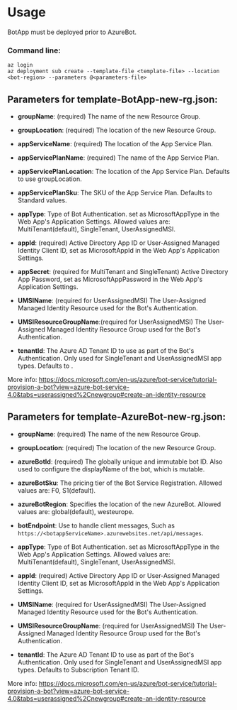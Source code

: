 # Usage

BotApp must be deployed prior to AzureBot.

### Command line:

`az login`<br>
`az deployment sub create --template-file <template-file> --location <bot-region> --parameters @<parameters-file>`

## Parameters for template-BotApp-new-rg.json:

- **groupName**: (required) The name of the new Resource Group.
- **groupLocation**: (required) The location of the new Resource Group.

- **appServiceName**: (required) The location of the App Service Plan.
- **appServicePlanName**: (required) The name of the App Service Plan.
- **appServicePlanLocation**: The location of the App Service Plan. Defaults to use groupLocation.
- **appServicePlanSku**: The SKU of the App Service Plan. Defaults to Standard values.

- **appType**: Type of Bot Authentication. set as MicrosoftAppType in the Web App's Application Settings. Allowed values are: MultiTenant(default), SingleTenant, UserAssignedMSI.
- **appId**: (required) Active Directory App ID or User-Assigned Managed Identity Client ID, set as MicrosoftAppId in the Web App's Application Settings.
- **appSecret**: (required for MultiTenant and SingleTenant) Active Directory App Password, set as MicrosoftAppPassword in the Web App's Application Settings.
- **UMSIName**: (required for UserAssignedMSI) The User-Assigned Managed Identity Resource used for the Bot's Authentication.
- **UMSIResourceGroupName**:(required for UserAssignedMSI) The User-Assigned Managed Identity Resource Group used for the Bot's Authentication.
- **tenantId**: The Azure AD Tenant ID to use as part of the Bot's Authentication. Only used for SingleTenant and UserAssignedMSI app types. Defaults to <Subscription Tenant ID>.

More info: https://docs.microsoft.com/en-us/azure/bot-service/tutorial-provision-a-bot?view=azure-bot-service-4.0&tabs=userassigned%2Cnewgroup#create-an-identity-resource

## Parameters for template-AzureBot-new-rg.json:

- **groupName**: (required) The name of the new Resource Group.
- **groupLocation**: (required) The location of the new Resource Group.

- **azureBotId**: (required) The globally unique and immutable bot ID. Also used to configure the displayName of the bot, which is mutable.
- **azureBotSku**: The pricing tier of the Bot Service Registration. Allowed values are: F0, S1(default).
- **azureBotRegion**: Specifies the location of the new AzureBot. Allowed values are: global(default), westeurope.
- **botEndpoint**: Use to handle client messages, Such as `https://<botappServiceName>.azurewebsites.net/api/messages`.

- **appType**: Type of Bot Authentication. set as MicrosoftAppType in the Web App's Application Settings. Allowed values are: MultiTenant(default), SingleTenant, UserAssignedMSI.
- **appId**: (required) Active Directory App ID or User-Assigned Managed Identity Client ID, set as MicrosoftAppId in the Web App's Application Settings.
- **UMSIName**: (required for UserAssignedMSI) The User-Assigned Managed Identity Resource used for the Bot's Authentication.
- **UMSIResourceGroupName**: (required for UserAssignedMSI) The User-Assigned Managed Identity Resource Group used for the Bot's Authentication.
- **tenantId**: The Azure AD Tenant ID to use as part of the Bot's Authentication. Only used for SingleTenant and UserAssignedMSI app types. Defaults to Subscription Tenant ID.

More info: https://docs.microsoft.com/en-us/azure/bot-service/tutorial-provision-a-bot?view=azure-bot-service-4.0&tabs=userassigned%2Cnewgroup#create-an-identity-resource
